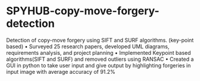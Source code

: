 # SPYHUB-copy-move-forgery-detection
Detection of copy-move forgery using SIFT and SURF algorithms. (key-point based)
• Surveyed 25 research papers, developed UML diagrams, requirements analysis, and project planning
• Implemented Keypoint based algorithms(SIFT and SURF) and removed outliers using RANSAC
• Created a GUI in python to take user input and give output by highlighting forgeries in input image with average accuracy of
91.2%
